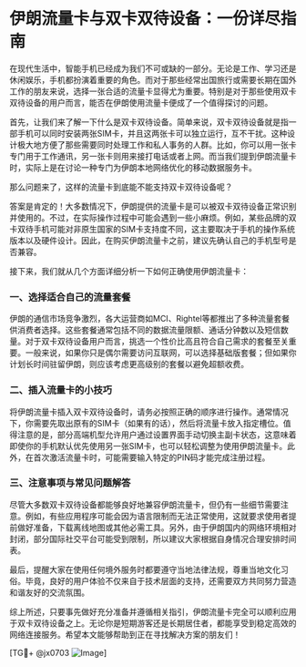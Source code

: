 # 伊朗流量卡与双卡双待设备：一份详尽指南

在现代生活中，智能手机已经成为我们不可或缺的一部分。无论是工作、学习还是休闲娱乐，手机都扮演着重要的角色。而对于那些经常出国旅行或需要长期在国外工作的朋友来说，选择一张合适的流量卡显得尤为重要。特别是对于那些使用双卡双待设备的用户而言，能否在伊朗使用流量卡便成了一个值得探讨的问题。

首先，让我们来了解一下什么是双卡双待设备。简单来说，双卡双待设备就是指一部手机可以同时安装两张SIM卡，并且这两张卡可以独立运行，互不干扰。这种设计极大地方便了那些需要同时处理工作和私人事务的人群。比如，你可以用一张卡专门用于工作通讯，另一张卡则用来接打电话或者上网。而当我们提到伊朗流量卡时，实际上是在讨论一种专门为伊朗本地网络优化的移动数据服务卡。

那么问题来了，这样的流量卡到底能不能支持双卡双待设备呢？

答案是肯定的！大多数情况下，伊朗提供的流量卡是可以被双卡双待设备正常识别并使用的。不过，在实际操作过程中可能会遇到一些小麻烦。例如，某些品牌的双卡双待手机可能对非原生国家的SIM卡支持度不同，这主要取决于手机的操作系统版本以及硬件设计。因此，在购买伊朗流量卡之前，建议先确认自己的手机型号是否兼容。

接下来，我们就从几个方面详细分析一下如何正确使用伊朗流量卡：

### **一、选择适合自己的流量套餐**
伊朗的通信市场竞争激烈，各大运营商如MCI、Rightel等都推出了多种流量套餐供消费者选择。这些套餐通常包括不同的数据流量限额、通话分钟数以及短信数量。对于双卡双待设备用户而言，挑选一个性价比高且符合自己需求的套餐至关重要。一般来说，如果你只是偶尔需要访问互联网，可以选择基础版套餐；但如果你计划长时间驻留伊朗，则应该考虑更高级别的套餐以避免超额收费。

### **二、插入流量卡的小技巧**
将伊朗流量卡插入双卡双待设备时，请务必按照正确的顺序进行操作。通常情况下，你需要先取出原有的SIM卡（如果有的话），然后将流量卡放入指定槽位。值得注意的是，部分高端机型允许用户通过设置界面手动切换主副卡状态，这意味着即使你的手机默认优先使用另一张SIM卡，也可以轻松调整为使用伊朗流量卡。此外，在首次激活流量卡时，可能需要输入特定的PIN码才能完成注册过程。

### **三、注意事项与常见问题解答**
尽管大多数双卡双待设备都能够良好地兼容伊朗流量卡，但仍有一些细节需要注意。例如，有些应用程序可能会因为语言限制而无法正常使用，这就要求使用者提前做好准备，下载离线地图或其他必需工具。另外，由于伊朗国内的网络环境相对封闭，部分国际社交平台可能受到限制，所以建议大家根据自身情况合理安排时间表。

最后，提醒大家在使用任何境外服务时都要遵守当地法律法规，尊重当地文化习俗。毕竟，良好的用户体验不仅来自于技术层面的支持，还需要双方共同努力营造和谐友好的交流氛围。

综上所述，只要事先做好充分准备并遵循相关指引，伊朗流量卡完全可以顺利应用于双卡双待设备之上。无论你是短期游客还是长期居住者，都能享受到稳定高效的网络连接服务。希望本文能够帮助到正在寻找解决方案的朋友们！

[TG💪+ @jx0703 ![Image](https://github.com/user-attachments/assets/dbca1d08-cadb-493c-b0ec-ad6f7a83f270)]